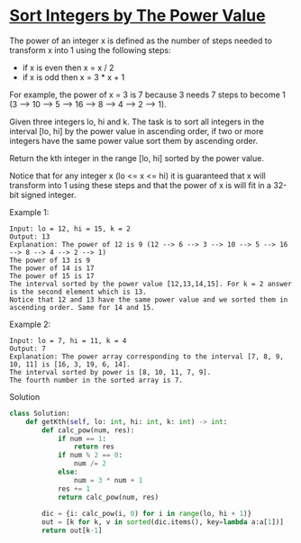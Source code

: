 # [Sort Integers by The Power Value](https://leetcode.com/problems/sort-integers-by-the-power-value/description/?envType=list&envId=eiocrakj)

The power of an integer x is defined as the number of steps needed to transform x into 1 using the following steps:

- if x is even then x = x / 2
- if x is odd then x = 3 * x + 1

For example, the power of x = 3 is 7 because 3 needs 7 steps to become 1 (3 --> 10 --> 5 --> 16 --> 8 --> 4 --> 2 --> 1).

Given three integers lo, hi and k. The task is to sort all integers in the interval [lo, hi] by the power value in 
ascending order, if two or more integers have the same power value sort them by ascending order.

Return the kth integer in the range [lo, hi] sorted by the power value.

Notice that for any integer x (lo <= x <= hi) it is guaranteed that x will transform into 1 using these steps and that 
the power of x is will fit in a 32-bit signed integer.

Example 1:
```
Input: lo = 12, hi = 15, k = 2
Output: 13
Explanation: The power of 12 is 9 (12 --> 6 --> 3 --> 10 --> 5 --> 16 --> 8 --> 4 --> 2 --> 1)
The power of 13 is 9
The power of 14 is 17
The power of 15 is 17
The interval sorted by the power value [12,13,14,15]. For k = 2 answer is the second element which is 13.
Notice that 12 and 13 have the same power value and we sorted them in ascending order. Same for 14 and 15.
```
Example 2:
```
Input: lo = 7, hi = 11, k = 4
Output: 7
Explanation: The power array corresponding to the interval [7, 8, 9, 10, 11] is [16, 3, 19, 6, 14].
The interval sorted by power is [8, 10, 11, 7, 9].
The fourth number in the sorted array is 7.
```
Solution
```python
class Solution:
    def getKth(self, lo: int, hi: int, k: int) -> int:
        def calc_pow(num, res):
            if num == 1:
                return res
            if num % 2 == 0:
                num /= 2
            else:
                num = 3 * num + 1
            res += 1
            return calc_pow(num, res)
                
        dic = {i: calc_pow(i, 0) for i in range(lo, hi + 1)}
        out = [k for k, v in sorted(dic.items(), key=lambda a:a[1])]
        return out[k-1]
```